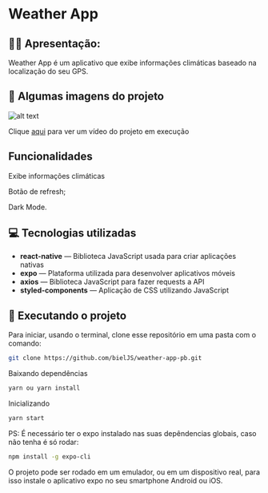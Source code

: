 # Weather App

## 🙋‍♂ Apresentação:

Weather App é um aplicativo que exibe informações climáticas baseado na localização do seu GPS.

## 🎥 Algumas imagens do projeto

![alt text](https://i.imgur.com/zj5ej07.gif)

Clique [aqui](https://youtu.be/iXha5-V1SLA?t=18) para ver um vídeo do projeto em execução

## Funcionalidades

Exibe informações climáticas

Botão de refresh;

Dark Mode.

## 💻 Tecnologias utilizadas

- **react-native** — Biblioteca JavaScript usada para criar aplicações nativas
- **expo** — Plataforma utilizada para desenvolver aplicativos móveis
- **axios** — Biblioteca JavaScript para fazer requests a API
- **styled-components** — Aplicação de CSS utilizando JavaScript

## 🚧 Executando o projeto

Para iniciar, usando o terminal, clone esse repositório em uma pasta com o comando:

```bash
git clone https://github.com/bielJS/weather-app-pb.git
```

Baixando dependências

```bash
yarn ou yarn install
```

Inicializando

```bash
yarn start
```

PS: É necessário ter o expo instalado nas suas depêndencias globais, caso não tenha é só rodar:

```bash
npm install -g expo-cli
```

O projeto pode ser rodado em um emulador, ou em um dispositivo real, para isso instale o aplicativo expo no seu smartphone Android ou iOS.
